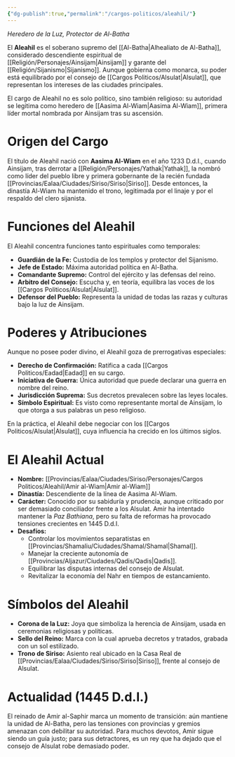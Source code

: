 ```yaml
---
{"dg-publish":true,"permalink":"/cargos-politicos/aleahil/"}
---
```


_Heredero de la Luz, Protector de Al-Batha_

El **Aleahil** es el soberano supremo del [[Al-Batha\|Alhealiato de Al-Batha]], considerado descendiente espiritual de [[Religión/Personajes/Ainsijam\|Ainsijam]] y garante del [[Religión/Sijanismo\|Sijanismo]]. Aunque gobierna como monarca, su poder está equilibrado por el consejo de [[Cargos Politicos/Alsulat\|Alsulat]], que representan los intereses de las ciudades principales.

El cargo de Aleahil no es solo político, sino también religioso: su autoridad se legitima como heredero de [[Aasima Al-Wiam\|Aasima Al-Wiam]], primera líder mortal nombrada por Ainsijam tras su ascensión.

# Origen del Cargo
El título de Aleahil nació con **Aasima Al-Wiam** en el año 1233 D.d.I., cuando Ainsijam, tras derrotar a [[Religión/Personajes/Yathak\|Yathak]], la nombró como líder del pueblo libre y primera gobernante de la recién fundada [[Provincias/Ealaa/Ciudades/Siriso/Siriso\|Siriso]]. Desde entonces, la dinastía Al-Wiam ha mantenido el trono, legitimada por el linaje y por el respaldo del clero sijanista.

# Funciones del Aleahil
El Aleahil concentra funciones tanto espirituales como temporales:
- **Guardián de la Fe:** Custodia de los templos y protector del Sijanismo.
- **Jefe de Estado:** Máxima autoridad política en Al-Batha.
- **Comandante Supremo:** Control del ejército y las defensas del reino.
- **Arbitro del Consejo:** Escucha y, en teoría, equilibra las voces de los [[Cargos Politicos/Alsulat\|Alsulat]].
- **Defensor del Pueblo:** Representa la unidad de todas las razas y culturas bajo la luz de Ainsijam.

# Poderes y Atribuciones
Aunque no posee poder divino, el Aleahil goza de prerrogativas especiales:
- **Derecho de Confirmación:** Ratifica a cada [[Cargos Politicos/Eadad\|Eadad]] en su cargo.
- **Iniciativa de Guerra:** Única autoridad que puede declarar una guerra en nombre del reino.
- **Jurisdicción Suprema:** Sus decretos prevalecen sobre las leyes locales.
- **Símbolo Espiritual:** Es visto como representante mortal de Ainsijam, lo que otorga a sus palabras un peso religioso.

En la práctica, el Aleahil debe negociar con los [[Cargos Politicos/Alsulat\|Alsulat]], cuya influencia ha crecido en los últimos siglos.

# El Aleahil Actual
- **Nombre:** [[Provincias/Ealaa/Ciudades/Siriso/Personajes/Cargos Politicos/Aleahil/Amir al-Wiam\|Amir al-Wiam]]
- **Dinastía:** Descendiente de la línea de Aasima Al-Wiam.
- **Carácter:** Conocido por su sabiduría y prudencia, aunque criticado por ser demasiado conciliador frente a los Alsulat. Amir ha intentado mantener la _Paz Bathiana_, pero su falta de reformas ha provocado tensiones crecientes en 1445 D.d.I.
- **Desafíos:**
    - Controlar los movimientos separatistas en [[Provincias/Shamaliu/Ciudades/Shamal/Shamal\|Shamal]].
    - Manejar la creciente autonomía de [[Provincias/Aljazur/Ciudades/Qadis/Qadis\|Qadis]].
    - Equilibrar las disputas internas del consejo de Alsulat.
    - Revitalizar la economía del Nahr en tiempos de estancamiento.

# Símbolos del Aleahil
- **Corona de la Luz:** Joya que simboliza la herencia de Ainsijam, usada en ceremonias religiosas y políticas.
- **Sello del Reino:** Marca con la cual aprueba decretos y tratados, grabada con un sol estilizado.
- **Trono de Siriso:** Asiento real ubicado en la Casa Real de [[Provincias/Ealaa/Ciudades/Siriso/Siriso\|Siriso]], frente al consejo de Alsulat.

# Actualidad (1445 D.d.I.)
El reinado de Amir al-Saphir marca un momento de transición: aún mantiene la unidad de Al-Batha, pero las tensiones con provincias y gremios amenazan con debilitar su autoridad. Para muchos devotos, Amir sigue siendo un guía justo; para sus detractores, es un rey que ha dejado que el consejo de Alsulat robe demasiado poder.